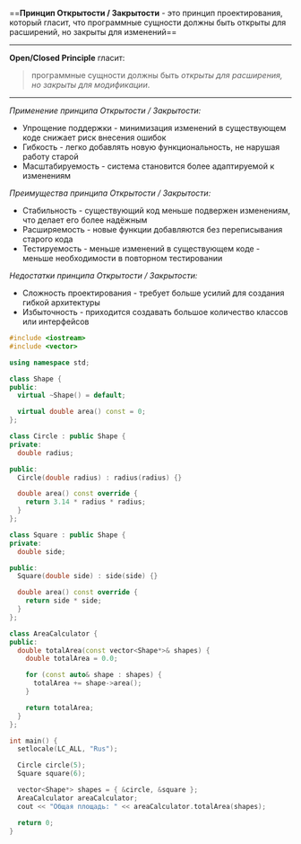 ==**Принцип Открытости / Закрытости** - это принцип проектирования, который гласит, что программные сущности должны быть открыты для расширений, но закрыты для изменений==

---

**Open/Closed Principle** гласит:
> программные сущности должны быть *открыты для расширения, но закрыты для модификации*.

---

*Применение принципа Открытости / Закрытости:*
* Упрощение поддержки - минимизация изменений в существующем коде снижает риск внесения ошибок
* Гибкость - легко добавлять новую функциональность, не нарушая работу старой
* Масштабируемость - система становится более адаптируемой к изменениям

*Преимущества принципа Открытости / Закрытости:*
* Стабильность - существующий код меньше подвержен изменениям, что делает его более надёжным
* Расширяемость - новые функции добавляются без переписывания старого кода
* Тестируемость - меньше изменений в существующем коде - меньше необходимости в повторном тестировании

*Недостатки принципа Открытости / Закрытости:*
* Сложность проектирования - требует больше усилий для создания гибкой архитектуры
* Избыточность - приходится создавать большое количество классов или интерфейсов

```cpp
#include <iostream>
#include <vector>

using namespace std;

class Shape {
public:
  virtual ~Shape() = default;

  virtual double area() const = 0;
};

class Circle : public Shape {
private:
  double radius;

public:
  Circle(double radius) : radius(radius) {}

  double area() const override {
    return 3.14 * radius * radius;
  }
};

class Square : public Shape {
private:
  double side;

public:
  Square(double side) : side(side) {}

  double area() const override {
    return side * side;
  }
};

class AreaCalculator {
public:
  double totalArea(const vector<Shape*>& shapes) {
    double totalArea = 0.0;

    for (const auto& shape : shapes) {
      totalArea += shape->area();
    }

    return totalArea;
  }
};

int main() {
  setlocale(LC_ALL, "Rus");

  Circle circle(5);
  Square square(6);

  vector<Shape*> shapes = { &circle, &square };
  AreaCalculator areaCalculator;
  cout << "Общая площадь: " << areaCalculator.totalArea(shapes);

  return 0;
}

```